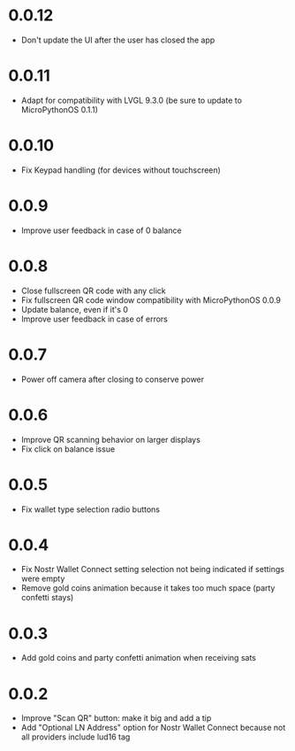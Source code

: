 0.0.12
======
- Don't update the UI after the user has closed the app

0.0.11
======
- Adapt for compatibility with LVGL 9.3.0 (be sure to update to MicroPythonOS 0.1.1)

0.0.10
======
- Fix Keypad handling (for devices without touchscreen)

0.0.9
=====
- Improve user feedback in case of 0 balance

0.0.8
=====
- Close fullscreen QR code with any click
- Fix fullscreen QR code window compatibility with MicroPythonOS 0.0.9
- Update balance, even if it's 0
- Improve user feedback in case of errors

0.0.7
=====
- Power off camera after closing to conserve power

0.0.6
=====
- Improve QR scanning behavior on larger displays
- Fix click on balance issue

0.0.5
=====
- Fix wallet type selection radio buttons

0.0.4
=====
- Fix Nostr Wallet Connect setting selection not being indicated if settings were empty
- Remove gold coins animation because it takes too much space (party confetti stays)

0.0.3
=====
- Add gold coins and party confetti animation when receiving sats 

0.0.2
=====
- Improve "Scan QR" button: make it big and add a tip
- Add "Optional LN Address" option for Nostr Wallet Connect because not all providers include lud16 tag
